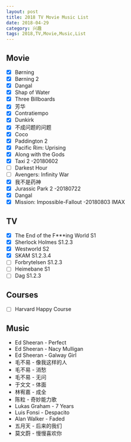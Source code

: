 ```yaml
---
layout: post
title: 2018 TV Movie Music List
date: 2018-04-29
category: 兴趣
tags: 2018,TV,Movie,Music,List
---
```

## Movie
- [x] Børning 
- [x] Børning 2
- [x] Dangal
- [x] Shap of Water
- [x] Three Billboards
- [x] 芳华
- [x] Contratiempo 
- [x] Dunkirk
- [x] 不成问题的问题
- [x] Coco
- [x] Paddington 2 
- [x] Pacific Rim: Uprising
- [x] Along with the Gods
- [x] Taxi 2 -20180602
- [ ] Darkest Hour
- [ ] Avengers: Infinity War
- [x] 我不是药神
- [x] Jurassic Park 2 -20180722
- [x] Dangal
- [x] Mission: Impossible-Fallout -20180803 IMAX 

## TV
- [x] The End of the F\*\*\*ing World S1
- [x] Sherlock Holmes S1.2.3
- [x] Westworld S2
- [x] SKAM S1.2.3.4
- [ ] Forbrytelsen S1.2.3
- [ ] Heimebane S1
- [ ] Dag S1.2.3

## Courses
- [ ] Harvard Happy Course

## Music
* Ed Sheeran - Perfect
* Ed Sheeran - Nacy Mulligan
* Ed Sheeran - Galway Girl
* 毛不易 - 像我这样的人
* 毛不易 - 消愁
* 毛不易 - 无问
* 于文文 - 体面
* 林宥嘉 - 成全 
* 陈粒 - 奇妙能力歌
* Lukas Graham - 7 Years
* Luis Fonsi - Despacito
* Alan Walker - Faded
* 五月天 - 后来的我们
* 莫文蔚 - 慢慢喜欢你

